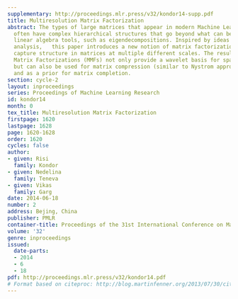 ```yaml
---
supplementary: http://proceedings.mlr.press/v32/kondor14-supp.pdf
title: Multiresolution Matrix Factorization
abstract: The types of large matrices that appear in modern Machine Learning problems
  often have complex hierarchical structures that go beyond what can be found by traditional
  linear algebra tools, such as eigendecompositions. Inspired by ideas from multiresolution
  analysis,   this paper introduces a new notion of matrix factorization that can
  capture structure in matrices at multiple different scales. The resulting Multiresolution
  Matrix Factorizations (MMFs) not only provide a wavelet basis for sparse approximation,
  but can also be used for matrix compression (similar to Nystrom approximations)
  and as a prior for matrix completion.
section: cycle-2
layout: inproceedings
series: Proceedings of Machine Learning Research
id: kondor14
month: 0
tex_title: Multiresolution Matrix Factorization
firstpage: 1620
lastpage: 1628
page: 1620-1628
order: 1620
cycles: false
author:
- given: Risi
  family: Kondor
- given: Nedelina
  family: Teneva
- given: Vikas
  family: Garg
date: 2014-06-18
number: 2
address: Bejing, China
publisher: PMLR
container-title: Proceedings of the 31st International Conference on Machine Learning
volume: '32'
genre: inproceedings
issued:
  date-parts:
  - 2014
  - 6
  - 18
pdf: http://proceedings.mlr.press/v32/kondor14.pdf
# Format based on citeproc: http://blog.martinfenner.org/2013/07/30/citeproc-yaml-for-bibliographies/
---
```

